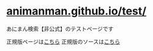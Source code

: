 # [animanman.github.io/test/]( https://animanman.github.io/test/)
あにまん検索【非公式】のテストページです

正規版ページは[こちら](https://animanman.github.io/)
正規版のソースは[こちら](https://github.com/animanman/animanman.github.io/)
